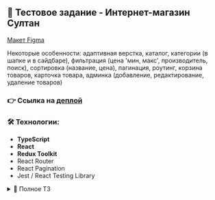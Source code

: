 ## 👑 Тестовое задание - Интернет-магазин Султан
[Макет Figma](https://www.figma.com/file/UyRTxOVJvoMyjlcr70eH66)

Некоторые особенности: адаптивная верстка, каталог, категории (в шапке и в сайдбаре), фильтрация (цена 'мин, макс', производитель, поиск), сортировка (название, цена), пагинация, роутинг, корзина товаров, карточка товара, админка (добавление, редактирование, удаление товаров)

### 👉 Ссылка на  [деплой](https://ilia-io.github.io/sultan-online-shop/catalog)

### 🛠️ Технологии:

- **TypeScript**
- **React**
- **Redux Toolkit**
- React Router
- React Pagination
- Jest / React Testing Library

<details>
  <summary> 📃 Полное ТЗ</summary>

Задание. 
Подготовить часть интернет-магазина с использованием React и TypeScript
https://www.figma.com/file/UyRTxOVJvoMyjlcr70eH66
1. Подготовить JSON набор данных, чтобы удобно было проверять работу (17+ товаров должно быть в стартовом наборе)
- Url картинки
- название
- тип размера (вес/объем)
- размер
- штрихкод
- производитель
- Бренд
- описание
- цена

2. Подготовить страницу Каталога товаров (список товаров)
- 2.0. Здесь и в других местах верстку обеспечиваем в том числе адаптивную
- 2.1. Шапка и подвал также должны быть сверстаны (но функциональный там только блок с корзиной)
- 2.2. Сортировку делаем (4 варианта - по цене и по названию, по убыванию и возрастанию)
- 2.3. Переключение способа карточек (рядом с сортировкой не делаем - можно даже не верстать)
- 2.4. Фильтр уход за телом/ Уход за руками - делаем.
  - 2.4.1. Чтобы нормально тестировать, в карточке товара добавляем поле "тип ухода". Один товар может подходить к нескольким типам (например, одновременно уход за руками и уход за лицом)
- 2.5. В фильтре слева Достаточно оставить только
  - фильтр по цене
  - по производителю (поиск, чекбоксы, показать все - поле поиск здесь фильтрует самих производителей)
  - Уход за телом (здесь пункты продублировать те же, что и в перечне над каталогом товаров (Уход за телом, уход за руками, уход за ногами...) - нажали сверху, выбралось и слева и наоборот.
  - остальное из левого столбца не надо
- 2.6. Кнопки постраничного перехода
- 2.7. Нажав на название можно перейти на карточку товара
  
3. Страница карточки товара. 
- хлебные крошки пишем упрощенные (Главная - Каталог - Название товара)
- картинка
- блок справа (данные подставляются из JSON/ Local Stroage). Если данных не (Например, "в наличии"), то делаем просто статической версткой
  - поделиться и прайс-лист не активны
  - в корзину и +/- активно .
- Похожие товары НЕ ДЕЛАЕМ
Недавно просмотренные НЕ ДЕЛАЕМ
4. Корзина. 
- 4.1. Блок в шапке обновляется при действиях пользователя
- 4.2. На странице корзины кнопки активны. +/-, удалить из корзины
  
5. В корзине после кнопки "оформить заказ" сразу отображаем "Спасибо за заказ" и очищаем корзину.
   
6. Предусмотреть микроадминку по управлению списком товаров.
- редактировать, добавлять, удалять товары. Сохранять это в localStorage. Если список пуст (админ все удалил или с самого старта), то наполнение из json(см п 1)
- отдельная возможность работать со списком типов ухода. При добавлении/редактировании тип ухода из выпадающего списка. Типов ухода должна быть возможность задать несколько. Какой именно способ ля этого выбрать - на выше усмотрение.
  
7. Загрузить на githubPages
   
8. Каждый товар должен открываться по своему url (можно использовать штрихкод в адресации, например)
   
ДОПОЛНИТЕЛЬНО.
- Выделение выбранного в фильтрах, изменения после нажатия на кнопку "в корзину" и прочие эффекты, если в макете не прорисовано делайте просто на свое усмотрение.
- Написать 10 максимально разноплановых теста в проекте магазина - придумать самостоятельно, что тестировать
</details>



